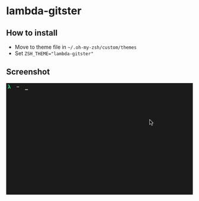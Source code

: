 # lambda-gitster

## How to install
* Move to theme file in `~/.oh-my-zsh/custom/themes`
* Set `ZSH_THEME="lambda-gitster"`

## Screenshot
![demo](demo.gif)